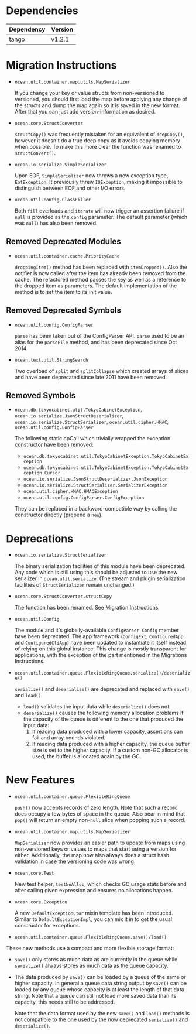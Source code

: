 Dependencies
============

Dependency | Version
-----------|---------
tango      | v1.2.1

Migration Instructions
======================

* `ocean.util.container.map.utils.MapSerializer`

  If you change your key or value structs from non-versioned to versioned, you
  should first load the map before applying any change of the structs and dump
  the map again so it is saved in the new format. After that you can just add
  version-information as desired.

* `ocean.core.StructConverter`

  `structCopy()` was frequently mistaken for an equivalent of `deepCopy()`, however
  it doesn't do a true deep copy as it avoids copying memory when possible. To
  make this more clear the function was renamed to `structConvert()`.

* `ocean.io.serialize.SimpleSerializer`

  Upon EOF, `SimpleSerializer` now throws a new exception type, `EofException`.
  It previously threw `IOException`, making it impossible to distinguish between
  EOF and other I/O errors.

* `ocean.util.config.ClassFiller`

   Both `fill` overloads and `iterate` will now trigger an assertion failure
   if `null` is provided as the `config` parameter.
   The default parameter (which was `null`) has also been removed.

Removed Deprecated Modules
--------------------------

* `ocean.util.container.cache.PriorityCache`

  `droppingItem()` method has been replaced with `itemDropped()`. Also the
  notifier is now called after the item has already been removed from the
  cache. The refactored method passes the key as well as a reference to the
  dropped item as parameters. The default implementation of the method is
  to set the item to its init value.

Removed Deprecated Symbols
--------------------------

* `ocean.util.config.ConfigParser`

  `parse` has been taken out of the ConfigParser API. `parse` used to be an
  alias for the `parseFile` method, and has been deprecated since Oct 2014.

* `ocean.text.util.StringSearch`

   Two overload of `split` and `splitCollapse` which created arrays of slices
   and have been deprecated since late 2011 have been removed.

Removed Symbols
---------------

* `ocean.db.tokyocabinet.util.TokyoCabinetException`,
  `ocean.io.serialize.JsonStructDeserializer`,
  `ocean.io.serialize.StructSerializer`,
  `ocean.util.cipher.HMAC`,
  `ocean.util.config.ConfigParser`

   The following static opCall which trivially wrapped the exception constructor
   have been removed:
   - `ocean.db.tokyocabinet.util.TokyoCabinetException.TokyoCabinetException`
   - `ocean.db.tokyocabinet.util.TokyoCabinetException.TokyoCabinetException.Cursor`
   - `ocean.io.serialize.JsonStructDeserializer.JsonException`
   - `ocean.io.serialize.StructSerializer.SerializerException`
   - `ocean.util.cipher.HMAC.HMACException`
   - `ocean.util.config.ConfigParser.ConfigException`

   They can be replaced in a backward-compatible way by calling the constructor
   directly (prepend a `new`).

Deprecations
============

* `ocean.io.serialize.StructSerializer`

  The binary serialization facilities of this module have been deprecated. Any
  code which is still using this should be adjusted to use the new serializer in
  `ocean.util.serialize`. (The stream and plugin serialization facilities of
  `StructSerializer` remain unchanged.)

* `ocean.core.StructConverter.structCopy`

  The function has been renamed. See Migration Instructions.

* `ocean.util.Config`

   The module and it's globally-available `ConfigParser Config` member have been
   deprecated.  The app framework (`ConfigExt`, `ConfiguredApp` and `ConfiguredCliApp`)
   have been updated to instantiate it itself instead of relying on this global instance.
   This change is mostly transparent for applications, with the exception of the part
   mentioned in the Migrations Instructions.

* `ocean.util.container.queue.FlexibleRingQueue.serialize()/deserialize()`

  `serialize()` and `deserialize()` are deprecated and replaced with `save()`
   and `load()`.
   - `load()` validates the input data while `deserialize()` does not.
   - `deserialize()` causes the following memory allocation problems if the
     capacity of the queue is different to the one that produced the input data:
     1. If reading data produced with a lower capacity, assertions can fail and
        array bounds violated.
     2. If reading data produced with a higher capacity, the queue buffer size
        is set to the higher capacity. If a custom non-GC allocator is used, the
        buffer is allocated again by the GC.

New Features
============

* `ocean.util.container.queue.FlexibleRingQueue`

  `push()` now accepts records of zero length. Note that such a record does
  occupy a few bytes of space in the queue. Also bear in mind that `pop()` will
  return an empty non-`null` slice when popping such a record.

* `ocean.util.container.map.utils.MapSerializer`

   `MapSerializer` now provides an easier path to update from maps using
   non-versioned keys or values to maps that start using a version for either.
   Additionally, the map now also always does a struct hash validation in case
   the versioning code was wrong.

* `ocean.core.Test`

  New test helper, `testNoAlloc`, which checks GC usage stats before and after
  calling given expression and ensures no allocations happen.

* `ocean.core.Exception`

   A new `DefaultExceptionCtor` mixin template has been introduced.
   Similar to `DefaultExceptionImpl`, you can mix it in to get the usual
   constructor for exceptions.

*  `ocean.util.container.queue.FlexibleRingQueue.save()/load()`

  These new methods use a compact and more flexible storage format:
  - `save()` only stores as much data as are currently in the queue while
    `serialize()` always stores as much data as the queue capacity.
  - The data produced by `save()` can be loaded by a queue of the same or
    higher capacity. In general a queue data string output by `save()` can be
    loaded by any queue whose capacity is at least the length of that data
    string. Note that a queue can still not load more saved data than its
    capacity, this needs still to be addressed.

    Note that the data format used by the new `save()` and `load()` methods is
    not compatible to the one used by the now deprecated `serialize()` and
    `deserialize()`.
